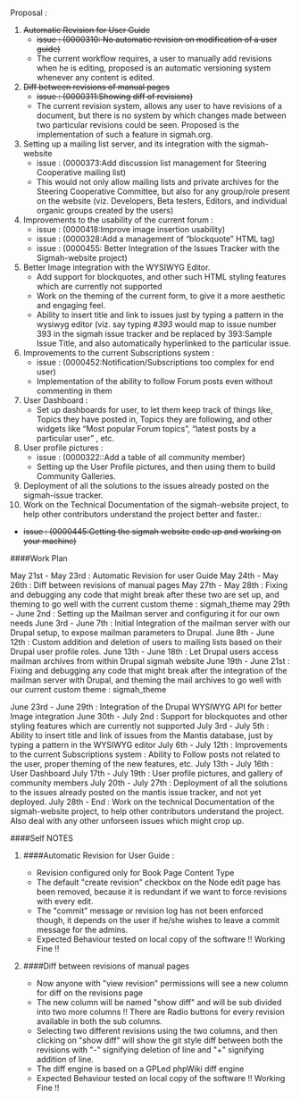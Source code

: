 ####
Proposal : 

1) ~~Automatic Revision for User Guide~~
   * ~~issue : (0000310: No automatic revision on modification of a user guide)~~
   * The current workflow requires, a user to manually add revisions when he is editing, proposed is an automatic versioning system whenever any content is edited.
2) ~~Diff between revisions of manual pages~~
   * ~~issue : (0000311:Showing diff of revisions)~~
   * The current revision system, allows any user to have revisions of a document, but there is no system by which changes made between two particular revisions could be seen. Proposed is the implementation of such a feature in sigmah.org.
3) Setting up a mailing list server, and its integration with the sigmah-website
   * issue : (0000373:Add discussion list management for Steering Cooperative mailing list)
   * This would not only allow mailing lists and private archives for the Steering Cooperative Committee, but also for any group/role present on the website (viz. Developers, Beta testers, Editors, and individual organic groups created by the users)
4) Improvements to the usability of the current forum :
   * issue : (0000418:Improve image insertion usability)
   * issue : (0000328:Add a management of “blockquote” HTML tag)
   * issue : (0000455: Better Integration of the Issues Tracker with the Sigmah-website project)
5) Better Image integration with the WYSIWYG Editor.
   * Add support for blockquotes, and other such HTML styling features which are currently not supported
   * Work on the theming of the current form, to give it a more aesthetic and engaging feel.
   * Ability to insert title and link to issues just by typing a pattern in the wysiwyg editor (viz. say typing #_393_ would map to issue number 393 in the sigmah issue tracker and be replaced by 393:Sample Issue Title, and also automatically hyperlinked to the particular issue.
6) Improvements to the current Subscriptions system :
   * issue : (0000452:Notification/Subscriptions too complex for end user)
   * Implementation of the ability to follow Forum posts even without commenting in them
7) User Dashboard :
   * Set up dashboards for user, to let them keep track of things like, Topics they have posted in, Topics they are following, and other widgets like “Most popular Forum topics”, “latest posts by a particular user” , etc.
8) User profile pictures :
   * issue : (0000322::Add a table of all community member)
   * Setting up the User Profile pictures, and then using them to build Community Galleries.
9) Deployment of all the solutions to the issues  already posted on the sigmah-issue tracker.
10) Work on the Technical Documentation of the sigmah-website project, to help other contributors understand the project better and faster.:
   * ~~issue : (0000445:Getting the sigmah website code up and working on your machine)~~



####Work Plan 

May 21st - May 23rd : Automatic Revision for user Guide
May 24th - May 26th : Diff between revisions of manual pages
May 27th - May 28th : Fixing and debugging any code that might break after these two are set up, and theming to go well with the current custom theme : sigmah_theme
may 29th - June 2nd : Setting up the Mailman server and configuring it for our own needs
June 3rd - June 7th : Initial Integration of the mailman server with our Drupal setup, to expose mailman parameters to Drupal.
June 8th - June 12th : Custom addition and deletion of users to mailing lists based on their Drupal user profile roles.
June 13th - June 18th : Let Drupal users access mailman archives from within Drupal sigmah website
June 19th - June 21st : Fixing and debugging any code that might break after the integration of the mailman server with Drupal, and theming the mail archives to go well with our current custom theme : sigmah_theme

June 23rd - June 29th : Integration of the Drupal WYSIWYG API for better Image integration
June 30th - July 2nd : Support for blockquotes and other styling features which are currently not supported
July 3rd - July 5th : Ability to insert title and link of issues from the Mantis database, just by typing a pattern in the WYSIWYG editor
July 6th - July 12th : Improvements to the current Subscriptions system : Ability to Follow posts not related to the user, proper theming of the new features, etc.
July 13th - July 16th : User Dashboard
July 17th - July 19th : User profile pictures, and gallery of community members
July 20th - July 27th : Deployment of all the solutions to the issues already posted on the mantis issue tracker, and not yet deployed.
July 28th - End : Work on the technical Documentation of the sigmah-website project, to help other contributors understand the project. Also deal with any other unforseen issues which might crop up.


####Self NOTES


1) ####Automatic Revision for User Guide :
   * Revision configured only for Book Page Content Type
   * The default "create revision" checkbox on the Node edit page has been removed, because it is redundant if we want to force revisions with every edit.
   * The "commit" message or revision log has not been enforced though, it depends on the user if he/she wishes to leave a commit message for the admins.
   * Expected Behaviour tested on local copy of the software !! Working Fine !!

2) ####Diff between revisions of manual pages
   * Now anyone with "view revision" permissions will see a new column for diff on the revisions page
   * The new column will be named "show diff" and will be sub divided into two more columns !! There are Radio buttons for every revision available in both the sub columns.
   * Selecting two different revisions using the two columns, and then clicking on "show diff" will show the git style diff between both the revisions with "-" signifying deletion of line and "+" signifying addition of line.
   * The diff engine is based on a GPLed phpWiki diff engine
   * Expected Behaviour tested on local copy of the software !! Working Fine !!